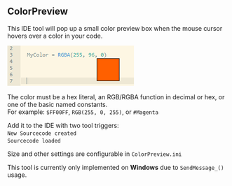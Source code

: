 ## ColorPreview

This IDE tool will pop up a small color preview box when the mouse cursor hovers over a color in your code.

![](./ColorPreview.png)

The color must be a hex literal, an RGB/RGBA function in decimal or hex, or one of the basic named constants.  
For example: `$FF00FF`, `RGB(255, 0, 255)`, or `#Magenta`

Add it to the IDE with two tool triggers:  
`New Sourcecode created`  
`Sourcecode loaded`

Size and other settings are configurable in `ColorPreview.ini`

This tool is currently only implemented on **Windows** due to `SendMessage_()` usage.

